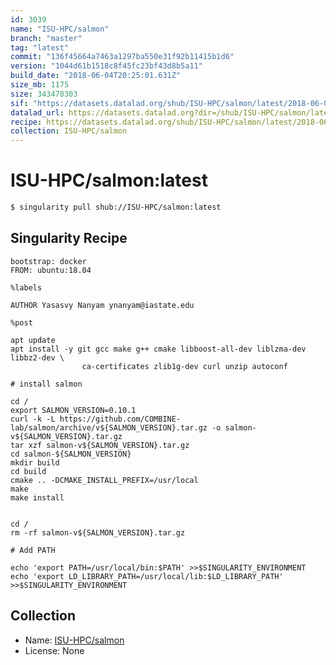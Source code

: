 ```yaml
---
id: 3039
name: "ISU-HPC/salmon"
branch: "master"
tag: "latest"
commit: "136f45664a7463a1297ba550e31f92b11415b1d6"
version: "1044d61b1518c8f45fc23bf43d8b5a11"
build_date: "2018-06-04T20:25:01.631Z"
size_mb: 1175
size: 343478303
sif: "https://datasets.datalad.org/shub/ISU-HPC/salmon/latest/2018-06-04-136f4566-1044d61b/1044d61b1518c8f45fc23bf43d8b5a11.simg"
datalad_url: https://datasets.datalad.org?dir=/shub/ISU-HPC/salmon/latest/2018-06-04-136f4566-1044d61b/
recipe: https://datasets.datalad.org/shub/ISU-HPC/salmon/latest/2018-06-04-136f4566-1044d61b/Singularity
collection: ISU-HPC/salmon
---
```


# ISU-HPC/salmon:latest

```bash
$ singularity pull shub://ISU-HPC/salmon:latest
```

## Singularity Recipe

```singularity
bootstrap: docker
FROM: ubuntu:18.04

%labels

AUTHOR Yasasvy Nanyam ynanyam@iastate.edu

%post

apt update
apt install -y git gcc make g++ cmake libboost-all-dev liblzma-dev libbz2-dev \
                ca-certificates zlib1g-dev curl unzip autoconf

# install salmon

cd /
export SALMON_VERSION=0.10.1
curl -k -L https://github.com/COMBINE-lab/salmon/archive/v${SALMON_VERSION}.tar.gz -o salmon-v${SALMON_VERSION}.tar.gz
tar xzf salmon-v${SALMON_VERSION}.tar.gz
cd salmon-${SALMON_VERSION}
mkdir build
cd build
cmake .. -DCMAKE_INSTALL_PREFIX=/usr/local
make
make install


cd /
rm -rf salmon-v${SALMON_VERSION}.tar.gz

# Add PATH

echo 'export PATH=/usr/local/bin:$PATH' >>$SINGULARITY_ENVIRONMENT
echo 'export LD_LIBRARY_PATH=/usr/local/lib:$LD_LIBRARY_PATH' >>$SINGULARITY_ENVIRONMENT
```

## Collection

 - Name: [ISU-HPC/salmon](https://github.com/ISU-HPC/salmon)
 - License: None

